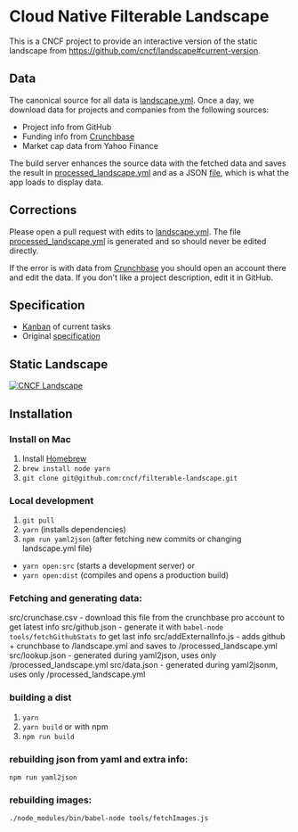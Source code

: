 
# Cloud Native Filterable Landscape

This is a CNCF project to provide an interactive version of the static landscape from https://github.com/cncf/landscape#current-version.

## Data

The canonical source for all data is [landscape.yml](landscape.yml). Once a day, we download data for projects and companies from the following sources:

* Project info from GitHub
* Funding info from [Crunchbase](https://www.crunchbase.com/)
* Market cap data from Yahoo Finance

The build server enhances the source data with the fetched data and saves the result in [processed_landscape.yml](processed_landscape.yml) and as a JSON [file](https://github.com/cncf/filterable-landscape/blob/master/src/data.json), which is what the app loads to display data.

## Corrections

Please open a pull request with edits to [landscape.yml](landscape.yml). The file [processed_landscape.yml](processed_landscape.yml) is generated and so should never be edited directly.

If the error is with data from [Crunchbase](https://www.crunchbase.com/) you should open an account there and edit the data. If you don't like a project description, edit it in GitHub.

## Specification

* [Kanban](https://github.com/cncf/filterable-landscape/projects/1) of current tasks
* Original [specification](https://docs.google.com/document/d/1QPVrXRjTWDQAwsbgSWutUmteXo0mTXcTvCNlz6qw0Uw/edit)

## Static Landscape

[![CNCF Landscape](https://github.com/cncf/landscape/landscape/CloudNativeLandscape_latest.png)](https://raw.githubusercontent.com/cncf/landscape/master/landscape/CloudNativeLandscape_latest.png)

## Installation

### Install on Mac
1. Install [Homebrew](https://brew.sh/)
2. `brew install node yarn`
3. `git clone git@github.com:cncf/filterable-landscape.git`

### Local development
1. `git pull`
2. `yarn` (installs dependencies)
3. `npm run yaml2json` (after fetching new commits or changing landscape.yml file)
* `yarn open:src` (starts a development server) or
* `yarn open:dist` (compiles and opens a production build)

### Fetching and generating data:
  src/crunchase.csv - download this file from the crunchbase pro account to get latest info
  src/github.json - generate it with `babel-node tools/fetchGithubStats` to get last info
  src/addExternalInfo.js - adds github + crunchbase to /landscape.yml and saves to /processed_landscape.yml
  src/lookup.json - generated during yaml2json, uses only /processed_landscape.yml
  src/data.json - generated during yaml2jsonm, uses only /processed_landscape.yml

### building a dist
   1. `yarn`
   2. `yarn build`
or with npm
   1. `npm run build`

### rebuilding json from yaml and extra info:
   `npm run yaml2json`

### rebuilding images:
   `./node_modules/bin/babel-node tools/fetchImages.js`
